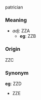 patrician
### Meaning
+ _adj_: ZZA
    + __eg__: ZZB

### Origin

ZZC

### Synonym

__eg__: ZZD

+ ZZE


